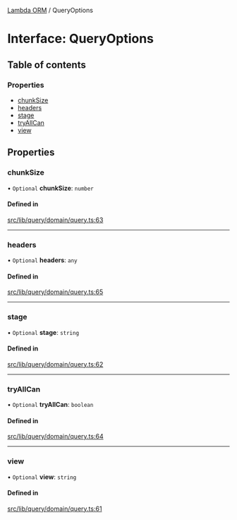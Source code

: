 [Lambda ORM](../README.md) / QueryOptions

# Interface: QueryOptions

## Table of contents

### Properties

- [chunkSize](QueryOptions.md#chunksize)
- [headers](QueryOptions.md#headers)
- [stage](QueryOptions.md#stage)
- [tryAllCan](QueryOptions.md#tryallcan)
- [view](QueryOptions.md#view)

## Properties

### chunkSize

• `Optional` **chunkSize**: `number`

#### Defined in

[src/lib/query/domain/query.ts:63](https://github.com/FlavioLionelRita/lambdaorm/blob/95087682/src/lib/query/domain/query.ts#L63)

___

### headers

• `Optional` **headers**: `any`

#### Defined in

[src/lib/query/domain/query.ts:65](https://github.com/FlavioLionelRita/lambdaorm/blob/95087682/src/lib/query/domain/query.ts#L65)

___

### stage

• `Optional` **stage**: `string`

#### Defined in

[src/lib/query/domain/query.ts:62](https://github.com/FlavioLionelRita/lambdaorm/blob/95087682/src/lib/query/domain/query.ts#L62)

___

### tryAllCan

• `Optional` **tryAllCan**: `boolean`

#### Defined in

[src/lib/query/domain/query.ts:64](https://github.com/FlavioLionelRita/lambdaorm/blob/95087682/src/lib/query/domain/query.ts#L64)

___

### view

• `Optional` **view**: `string`

#### Defined in

[src/lib/query/domain/query.ts:61](https://github.com/FlavioLionelRita/lambdaorm/blob/95087682/src/lib/query/domain/query.ts#L61)
